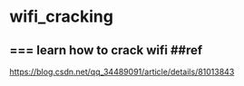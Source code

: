 # wifi_cracking
===
learn how to crack wifi
##ref
----
https://blog.csdn.net/qq_34489091/article/details/81013843
